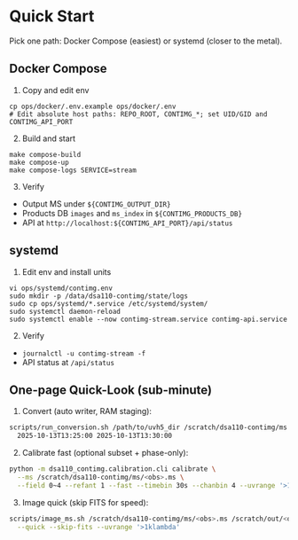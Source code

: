 # Quick Start

Pick one path: Docker Compose (easiest) or systemd (closer to the metal).

## Docker Compose

1) Copy and edit env
```
cp ops/docker/.env.example ops/docker/.env
# Edit absolute host paths: REPO_ROOT, CONTIMG_*; set UID/GID and CONTIMG_API_PORT
```
2) Build and start
```
make compose-build
make compose-up
make compose-logs SERVICE=stream
```
3) Verify
- Output MS under `${CONTIMG_OUTPUT_DIR}`
- Products DB `images` and `ms_index` in `${CONTIMG_PRODUCTS_DB}`
- API at `http://localhost:${CONTIMG_API_PORT}/api/status`

## systemd

1) Edit env and install units
```
vi ops/systemd/contimg.env
sudo mkdir -p /data/dsa110-contimg/state/logs
sudo cp ops/systemd/*.service /etc/systemd/system/
sudo systemctl daemon-reload
sudo systemctl enable --now contimg-stream.service contimg-api.service
```
2) Verify
- `journalctl -u contimg-stream -f`
- API status at `/api/status`

## One-page Quick-Look (sub-minute)

1) Convert (auto writer, RAM staging):
```bash
scripts/run_conversion.sh /path/to/uvh5_dir /scratch/dsa110-contimg/ms \
  2025-10-13T13:25:00 2025-10-13T13:30:00
```

2) Calibrate fast (optional subset + phase-only):
```bash
python -m dsa110_contimg.calibration.cli calibrate \
  --ms /scratch/dsa110-contimg/ms/<obs>.ms \
  --field 0~4 --refant 1 --fast --timebin 30s --chanbin 4 --uvrange '>1klambda'
```

3) Image quick (skip FITS for speed):
```bash
scripts/image_ms.sh /scratch/dsa110-contimg/ms/<obs>.ms /scratch/out/<obs> \
  --quick --skip-fits --uvrange '>1klambda'
```
